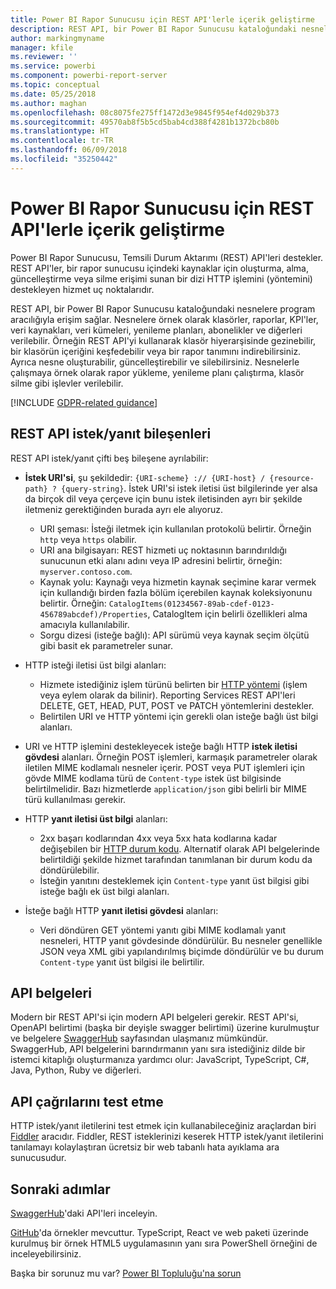 ```yaml
---
title: Power BI Rapor Sunucusu için REST API'lerle içerik geliştirme
description: REST API, bir Power BI Rapor Sunucusu kataloğundaki nesnelere program aracılığıyla erişim sağlar.
author: markingmyname
manager: kfile
ms.reviewer: ''
ms.service: powerbi
ms.component: powerbi-report-server
ms.topic: conceptual
ms.date: 05/25/2018
ms.author: maghan
ms.openlocfilehash: 08c8075fe275ff1472d3e9845f954ef4d029b373
ms.sourcegitcommit: 49570ab8f5b5cd5bab4cd388f4281b1372bcb80b
ms.translationtype: HT
ms.contentlocale: tr-TR
ms.lasthandoff: 06/09/2018
ms.locfileid: "35250442"
---
```

# <a name="develop-with-the-rest-apis-for-power-bi-report-server"></a>Power BI Rapor Sunucusu için REST API'lerle içerik geliştirme

Power BI Rapor Sunucusu, Temsili Durum Aktarımı (REST) API'leri destekler. REST API'ler, bir rapor sunucusu içindeki kaynaklar için oluşturma, alma, güncelleştirme veya silme erişimi sunan bir dizi HTTP işlemini (yöntemini) destekleyen hizmet uç noktalarıdır.

REST API, bir Power BI Rapor Sunucusu kataloğundaki nesnelere program aracılığıyla erişim sağlar. Nesnelere örnek olarak klasörler, raporlar, KPI'ler, veri kaynakları, veri kümeleri, yenileme planları, abonelikler ve diğerleri verilebilir. Örneğin REST API'yi kullanarak klasör hiyerarşisinde gezinebilir, bir klasörün içeriğini keşfedebilir veya bir rapor tanımını indirebilirsiniz. Ayrıca nesne oluşturabilir, güncelleştirebilir ve silebilirsiniz. Nesnelerle çalışmaya örnek olarak rapor yükleme, yenileme planı çalıştırma, klasör silme gibi işlevler verilebilir.

[!INCLUDE [GDPR-related guidance](../includes/gdpr-hybrid-note.md)]

## <a name="components-of-a-rest-api-requestresponse"></a>REST API istek/yanıt bileşenleri

REST API istek/yanıt çifti beş bileşene ayrılabilir:

* **İstek URI'si**, şu şekildedir: `{URI-scheme} :// {URI-host} / {resource-path} ? {query-string}`. İstek URI'si istek iletisi üst bilgilerinde yer alsa da birçok dil veya çerçeve için bunu istek iletisinden ayrı bir şekilde iletmeniz gerektiğinden burada ayrı ele alıyoruz.
  
  * URI şeması: İsteği iletmek için kullanılan protokolü belirtir. Örneğin `http` veya `https` olabilir.
  * URI ana bilgisayarı: REST hizmeti uç noktasının barındırıldığı sunucunun etki alanı adını veya IP adresini belirtir, örneğin: `myserver.contoso.com`.
  * Kaynak yolu: Kaynağı veya hizmetin kaynak seçimine karar vermek için kullandığı birden fazla bölüm içerebilen kaynak koleksiyonunu belirtir. Örneğin: `CatalogItems(01234567-89ab-cdef-0123-456789abcdef)/Properties`, CatalogItem için belirli özellikleri alma amacıyla kullanılabilir.
  * Sorgu dizesi (isteğe bağlı): API sürümü veya kaynak seçim ölçütü gibi basit ek parametreler sunar.
* HTTP isteği iletisi üst bilgi alanları:
  
  * Hizmete istediğiniz işlem türünü belirten bir [HTTP yöntemi](https://www.w3.org/Protocols/rfc2616/rfc2616-sec9.html) (işlem veya eylem olarak da bilinir). Reporting Services REST API'leri DELETE, GET, HEAD, PUT, POST ve PATCH yöntemlerini destekler.
  * Belirtilen URI ve HTTP yöntemi için gerekli olan isteğe bağlı üst bilgi alanları.
* URI ve HTTP işlemini destekleyecek isteğe bağlı HTTP **istek iletisi gövdesi** alanları. Örneğin POST işlemleri, karmaşık parametreler olarak iletilen MIME kodlamalı nesneler içerir. POST veya PUT işlemleri için gövde MIME kodlama türü de `Content-type` istek üst bilgisinde belirtilmelidir. Bazı hizmetlerde `application/json` gibi belirli bir MIME türü kullanılması gerekir.
* HTTP **yanıt iletisi üst bilgi** alanları:
  
  * 2xx başarı kodlarından 4xx veya 5xx hata kodlarına kadar değişebilen bir [HTTP durum kodu](http://www.w3.org/Protocols/HTTP/HTRESP.html). Alternatif olarak API belgelerinde belirtildiği şekilde hizmet tarafından tanımlanan bir durum kodu da döndürülebilir.
  * İsteğin yanıtını desteklemek için `Content-type` yanıt üst bilgisi gibi isteğe bağlı ek üst bilgi alanları.
* İsteğe bağlı HTTP **yanıt iletisi gövdesi** alanları:
  
  * Veri döndüren GET yöntemi yanıtı gibi MIME kodlamalı yanıt nesneleri, HTTP yanıt gövdesinde döndürülür. Bu nesneler genellikle JSON veya XML gibi yapılandırılmış biçimde döndürülür ve bu durum `Content-type` yanıt üst bilgisi ile belirtilir.

## <a name="api-documentation"></a>API belgeleri

Modern bir REST API'si için modern API belgeleri gerekir. REST API'si, OpenAPI belirtimi (başka bir deyişle swagger belirtimi) üzerine kurulmuştur ve belgelere [SwaggerHub](https://app.swaggerhub.com/apis/microsoft-rs/PBIRS/2.0) sayfasından ulaşmanız mümkündür. SwaggerHub, API belgelerini barındırmanın yanı sıra istediğiniz dilde bir istemci kitaplığı oluşturmanıza yardımcı olur: JavaScript, TypeScript, C#, Java, Python, Ruby ve diğerleri.

## <a name="testing-api-calls"></a>API çağrılarını test etme

HTTP istek/yanıt iletilerini test etmek için kullanabileceğiniz araçlardan biri [Fiddler](http://www.telerik.com/fiddler) aracıdır. Fiddler, REST isteklerinizi keserek HTTP istek/yanıt iletilerini tanılamayı kolaylaştıran ücretsiz bir web tabanlı hata ayıklama ara sunucusudur.

## <a name="next-steps"></a>Sonraki adımlar

[SwaggerHub](https://app.swaggerhub.com/apis/microsoft-rs/PBIRS/2.0)'daki API'leri inceleyin.

[GitHub](https://github.com/Microsoft/Reporting-Services)'da örnekler mevcuttur. TypeScript, React ve web paketi üzerinde kurulmuş bir örnek HTML5 uygulamasının yanı sıra PowerShell örneğini de inceleyebilirsiniz.

Başka bir sorunuz mu var? [Power BI Topluluğu'na sorun](https://community.powerbi.com/)